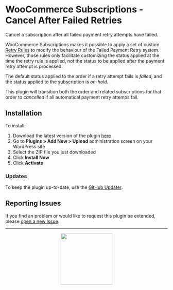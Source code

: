 # WooCommerce Subscriptions - Cancel After Failed Retries

Cancel a subscription after all failed payment retry attempts have failed.

WooCommerce Subscriptions makes it possible to apply a set of custom [Retry Rules](https://docs.woocommerce.com/document/subscriptions/develop/failed-payment-retry/#section-3) to modify the behaviour of the Failed Payment Retry system. However, those rules only facilitate customizing the status applied at the time the retry rule is applied, not the status to be applied after the payment retry attempt is processed.

The default status applied to the order if a retry attempt fails is _failed_, and the status applied to the subscription is _on-hold_.

This plugin will transition both the order and related subscriptions for that order to _cancelled_ if all automatical payment retry attemps fail.

## Installation

To install:

1. Download the latest version of the plugin [here](https://github.com/Prospress/woocommerce-subscriptions-cancel-after-retryarchive/master.zip)
1. Go to **Plugins > Add New > Upload** administration screen on your WordPress site
1. Select the ZIP file you just downloaded
1. Click **Install Now**
1. Click **Activate**

### Updates

To keep the plugin up-to-date, use the [GitHub Updater](https://github.com/afragen/github-updater).

## Reporting Issues

If you find an problem or would like to request this plugin be extended, please [open a new Issue](https://github.com/Prospress/woocommerce-subscriptions-cancel-after-retryissues/new).

---

<p align="center">
	<a href="https://prospress.com/">
		<img src="https://cloud.githubusercontent.com/assets/235523/11986380/bb6a0958-a983-11e5-8e9b-b9781d37c64a.png" width="160">
	</a>
</p>